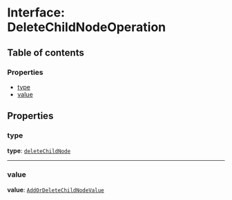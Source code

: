 # Interface: DeleteChildNodeOperation

## Table of contents

### Properties

* [type](/auto-docs/free-layout-editor/interfaces/DeleteChildNodeOperation.md#type)
* [value](/auto-docs/free-layout-editor/interfaces/DeleteChildNodeOperation.md#value)

## Properties

### type

**type**: [`deleteChildNode`](/auto-docs/free-layout-editor/enums/OperationType.md#deletechildnode)

***

### value

**value**: [`AddOrDeleteChildNodeValue`](/auto-docs/free-layout-editor/interfaces/AddOrDeleteChildNodeValue.md)
